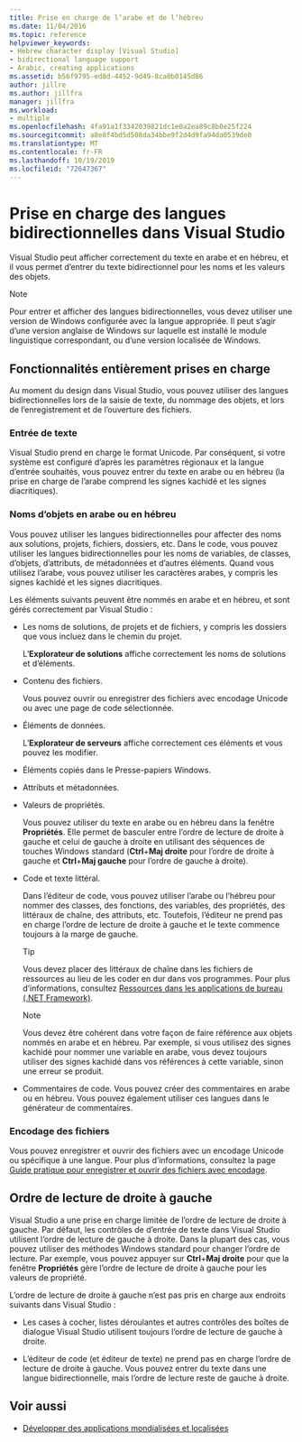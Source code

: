 ```yaml
---
title: Prise en charge de l’arabe et de l’hébreu
ms.date: 11/04/2016
ms.topic: reference
helpviewer_keywords:
- Hebrew character display [Visual Studio]
- bidirectional language support
- Arabic, creating applications
ms.assetid: b56f9795-ed8d-4452-9d49-8ca0b0145d86
author: jillre
ms.author: jillfra
manager: jillfra
ms.workload:
- multiple
ms.openlocfilehash: 4fa91a1f3342039821dc1e0a2ea89c8b0e25f224
ms.sourcegitcommit: a8e8f4bd5d508da34bbe9f2d4d9fa94da0539de0
ms.translationtype: MT
ms.contentlocale: fr-FR
ms.lasthandoff: 10/19/2019
ms.locfileid: "72647367"
---
```

# <a name="support-for-bidirectional-languages-in-visual-studio"></a>Prise en charge des langues bidirectionnelles dans Visual Studio

Visual Studio peut afficher correctement du texte en arabe et en hébreu, et il vous permet d’entrer du texte bidirectionnel pour les noms et les valeurs des objets.

> [!NOTE]
> Pour entrer et afficher des langues bidirectionnelles, vous devez utiliser une version de Windows configurée avec la langue appropriée. Il peut s’agir d’une version anglaise de Windows sur laquelle est installé le module linguistique correspondant, ou d’une version localisée de Windows.

## <a name="fully-supported-features"></a>Fonctionnalités entièrement prises en charge

Au moment du design dans Visual Studio, vous pouvez utiliser des langues bidirectionnelles lors de la saisie de texte, du nommage des objets, et lors de l’enregistrement et de l’ouverture des fichiers.

### <a name="text-entry"></a>Entrée de texte

Visual Studio prend en charge le format Unicode. Par conséquent, si votre système est configuré d’après les paramètres régionaux et la langue d’entrée souhaités, vous pouvez entrer du texte en arabe ou en hébreu (la prise en charge de l’arabe comprend les signes kachidé et les signes diacritiques).

### <a name="arabic-or-hebrew-object-names"></a>Noms d’objets en arabe ou en hébreu

Vous pouvez utiliser les langues bidirectionnelles pour affecter des noms aux solutions, projets, fichiers, dossiers, etc. Dans le code, vous pouvez utiliser les langues bidirectionnelles pour les noms de variables, de classes, d’objets, d’attributs, de métadonnées et d’autres éléments. Quand vous utilisez l’arabe, vous pouvez utiliser les caractères arabes, y compris les signes kachidé et les signes diacritiques.

Les éléments suivants peuvent être nommés en arabe et en hébreu, et sont gérés correctement par Visual Studio :

- Les noms de solutions, de projets et de fichiers, y compris les dossiers que vous incluez dans le chemin du projet.

   L’**Explorateur de solutions** affiche correctement les noms de solutions et d’éléments.

- Contenu des fichiers.

   Vous pouvez ouvrir ou enregistrer des fichiers avec encodage Unicode ou avec une page de code sélectionnée.

- Éléments de données.

   L’**Explorateur de serveurs** affiche correctement ces éléments et vous pouvez les modifier.

- Éléments copiés dans le Presse-papiers Windows.

- Attributs et métadonnées.

- Valeurs de propriétés.

   Vous pouvez utiliser du texte en arabe ou en hébreu dans la fenêtre **Propriétés**. Elle permet de basculer entre l’ordre de lecture de droite à gauche et celui de gauche à droite en utilisant des séquences de touches Windows standard (**Ctrl**+**Maj droite** pour l’ordre de droite à gauche et **Ctrl**+**Maj gauche** pour l’ordre de gauche à droite).

- Code et texte littéral.

   Dans l’éditeur de code, vous pouvez utiliser l’arabe ou l’hébreu pour nommer des classes, des fonctions, des variables, des propriétés, des littéraux de chaîne, des attributs, etc. Toutefois, l’éditeur ne prend pas en charge l’ordre de lecture de droite à gauche et le texte commence toujours à la marge de gauche.

   > [!TIP]
   > Vous devez placer des littéraux de chaîne dans les fichiers de ressources au lieu de les coder en dur dans vos programmes. Pour plus d’informations, consultez [Ressources dans les applications de bureau (.NET Framework)](/dotnet/framework/resources/index).

   > [!NOTE]
   > Vous devez être cohérent dans votre façon de faire référence aux objets nommés en arabe et en hébreu. Par exemple, si vous utilisez des signes kachidé pour nommer une variable en arabe, vous devez toujours utiliser des signes kachidé dans vos références à cette variable, sinon une erreur se produit.

- Commentaires de code. Vous pouvez créer des commentaires en arabe ou en hébreu. Vous pouvez également utiliser ces langues dans le générateur de commentaires.

### <a name="file-encoding"></a>Encodage des fichiers

Vous pouvez enregistrer et ouvrir des fichiers avec un encodage Unicode ou spécifique à une langue. Pour plus d’informations, consultez la page [Guide pratique pour enregistrer et ouvrir des fichiers avec encodage](../ide/how-to-save-and-open-files-with-encoding.md).

## <a name="right-to-left-reading-order"></a>Ordre de lecture de droite à gauche

Visual Studio a une prise en charge limitée de l’ordre de lecture de droite à gauche. Par défaut, les contrôles de d’entrée de texte dans Visual Studio utilisent l’ordre de lecture de gauche à droite. Dans la plupart des cas, vous pouvez utiliser des méthodes Windows standard pour changer l’ordre de lecture. Par exemple, vous pouvez appuyer sur **Ctrl**+**Maj droite** pour que la fenêtre **Propriétés** gère l’ordre de lecture de droite à gauche pour les valeurs de propriété.

L’ordre de lecture de droite à gauche n’est pas pris en charge aux endroits suivants dans Visual Studio :

- Les cases à cocher, listes déroulantes et autres contrôles des boîtes de dialogue Visual Studio utilisent toujours l’ordre de lecture de gauche à droite.

- L’éditeur de code (et éditeur de texte) ne prend pas en charge l’ordre de lecture de droite à gauche. Vous pouvez entrer du texte dans une langue bidirectionnelle, mais l’ordre de lecture reste de gauche à droite.

## <a name="see-also"></a>Voir aussi

- [Développer des applications mondialisées et localisées](globalizing-and-localizing-applications.md)

